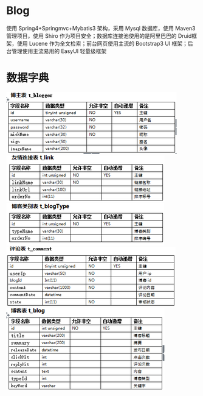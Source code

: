 # Blog
使用 Spring4+Springmvc+Mybatis3 架构，采用 Mysql 数据库，使用 Maven3 管理项目，使用 Shiro 作为项目安全；数据库连接池使用的是阿里巴巴的 Druid框  架，使用 Lucene 作为全文检索；前台网页使用主流的 Bootstrap3 UI 框架；后台管理使用主流易用的 EasyUI 轻量级框架<br>
# 数据字典
![](https://github.com/yuanxiaobo/Blog/raw/master/picture/2.png)
![](https://github.com/yuanxiaobo/Blog/raw/master/picture/3.png)
![](https://github.com/yuanxiaobo/Blog/raw/master/picture/4.png)
![](https://github.com/yuanxiaobo/Blog/raw/master/picture/5.png)
![](https://github.com/yuanxiaobo/Blog/raw/master/picture/6.png)

